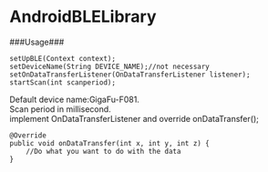 # AndroidBLELibrary

###Usage###

    setUpBLE(Context context);
    setDeviceName(String DEVICE_NAME);//not necessary
    setOnDataTransferListener(OnDataTransferListener listener);
    startScan(int scanperiod);
    
Default device name:GigaFu-F081.  
Scan period in millisecond.  
implement OnDataTransferListener and override onDataTransfer();  

    @Override
    public void onDataTransfer(int x, int y, int z) {
        //Do what you want to do with the data
    }

